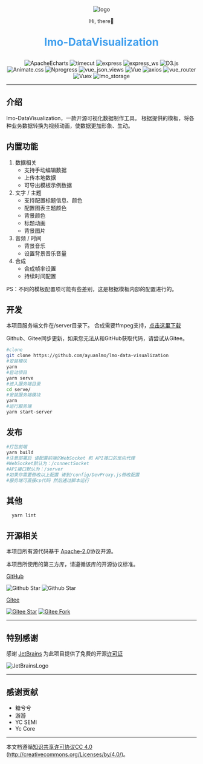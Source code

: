 <p align="center">
	<img alt="logo" src="https://cdn.ayuanlmo.cn/lmo_loso_r.png">
</p>
<p align="center">
	Hi, there👋
</p>
<h1 align="center" style="margin: 30px 0 30px; font-weight: bold;color:#409fee;">lmo-DataVisualization</h1>
<p align="center">
    <img src="https://img.shields.io/badge/ApacheEcharts-5.0 -blue.svg" alt="ApacheEcharts">
    <img src="https://img.shields.io/badge/timecut-0.3.3 -blue.svg" alt="timecut">
    <img src="https://img.shields.io/badge/Express-4.18.1 -blue.svg" alt="express">
    <img src="https://img.shields.io/badge/Express_ws-5.0.2 -blue.svg" alt="express_ws">
    <img src="https://img.shields.io/badge/D3.js-5.16.0 -blue.svg" alt="D3.js">
    <img src="https://img.shields.io/badge/Animate.css-3.5.1 -green.svg" alt="Animate.css">
    <img src="https://img.shields.io/badge/Nprogress-0.2.0 -green.svg" alt="Nprogress">
    <img src="https://img.shields.io/badge/vue_json_views-1.3.0 -green.svg" alt="vue_json_views">
    <img src="https://img.shields.io/badge/Vue-2.6.11 -green.svg" alt="Vue">
    <img src="https://img.shields.io/badge/axios-0.25.0 -green.svg" alt="axios">
    <img src="https://img.shields.io/badge/Vue_Router-3.2.0 -green.svg" alt="vue_router">
    <img src="https://img.shields.io/badge/Vuex-3.4.0 -green.svg" alt="Vuex">
    <img src="https://img.shields.io/badge/lmo_storage-1.0.3 -green.svg" alt="lmo_storage">
</p>

---

## 介绍
lmo-DataVisualization，一款开源可视化数据制作工具。 根据提供的模板，将各种业务数据转换为视频动画，使数据更加形象、生动。

## 内置功能

1. 数据相关
    - 支持手动编辑数据
    - 上传本地数据
    - 可导出模板示例数据
2. 文字 / 主题
   - 支持配置标题信息、颜色
   - 配置图表主题颜色
   - 背景颜色
   - 标题动画
   - 背景图片
3. 音频 / 时间
    - 背景音乐
    - 设置背景音乐音量
4. 合成
    - 合成帧率设置
    - 持续时间配置

PS：不同的模板配置项可能有些差别，这是根据模板内部的配置进行的。
## 开发

本项目服务端文件在/server目录下。 合成需要ffmpeg支持，[点击这里下载](https://ffmpeg.org/download.html)</a>

Github、Gitee同步更新，如果您无法从和GitHub获取代码，请尝试从Gitee。

```bash
#clone
git clone https://github.com/ayuanlmo/lmo-data-visualization
#安装模块
yarn
#启动项目
yarn serve
#进入服务端目录
cd serve/
#安装服务端模块
yarn
#运行服务端
yarn start-server
```

## 发布

```bash
#打包前端
yarn build
#注意部署后 请配置前端的WebSocket 和 API接口的反向代理
#WebSocket默认为：/connectSocket
#API接口默认为：/server
#如果你需要修改以上配置 请到/config/DevProxy.js修改配置
#服务端可直接cp代码 然后通过脚本运行
```

## 其他

```bash
  yarn lint
```

## 开源相关

本项目所有源代码基于 [Apache-2.0](https://gitee.com/ayuanlmo/lmo-data-visualization/blob/master/LICENSE)协议开源。

本项目所使用的第三方库，请遵循该库的开源协议标准。

[GitHub](https://github.com/ayuanlmo/lmo-data-visualization)

![Github Star](https://img.shields.io/github/stars/ayuanlmo/lmo-data-visualization?logo=github)
![Github Star](https://img.shields.io/github/forks/ayuanlmo/lmo-data-visualization?logo=github)

[Gitee](https://gitee.com/ayuanlmo/lmo-data-visualization)

[![Gitee Star](https://gitee.com/ayuanlmo/lmo-data-visualization/badge/star.svg?theme=dark)](https://gitee.com/ayuanlmo/lmo-data-visualization/stargazers)
[![Gitee Fork](https://gitee.com/ayuanlmo/lmo-data-visualization/badge/fork.svg?theme=dark)](https://gitee.com/ayuanlmo/lmo-data-visualization/members)

---

## 特别感谢
感谢 [JetBrains](https://www.jetbrains.com/) 为此项目提供了免费的开源[许可证](https://www.jetbrains.com/community/opensource/)

![JetBrainsLogo](https://resources.jetbrains.com/storage/products/company/brand/logos/jb_beam.svg)

---

## 感谢贡献

- 糖兮兮
- 游游
- YC SEMI
- Yc Core

---
本文档遵循[知识共享许可协议CC 4.0](https://creativecommons.org/licenses/by/4.0/) (http://creativecommons.org/Licenses/by/4.0/)。

